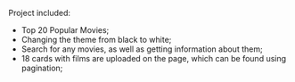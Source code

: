 Project included:
- Top 20 Popular Movies;
- Changing the theme from black to white;
- Search for any movies, as well as getting information about them;
- 18 cards with films are uploaded on the page, which can be found using pagination;